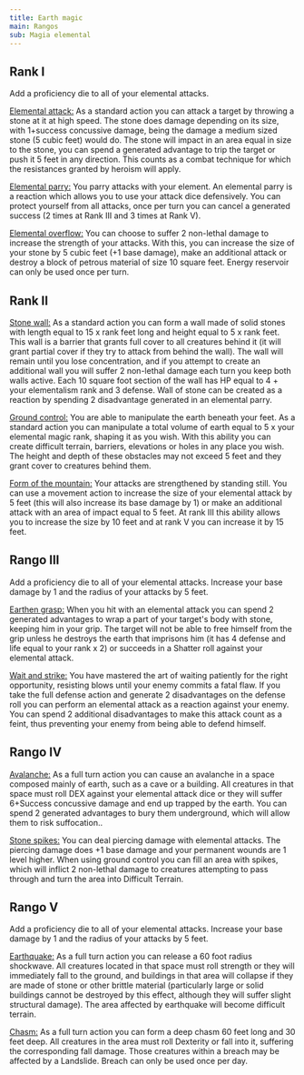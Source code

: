 ```yaml
---
title: Earth magic
main: Rangos
sub: Magia elemental
---
```


## Rank I

Add a proficiency die to all of your elemental attacks.	

<u>Elemental attack:</u> As a standard action you can attack a target by throwing a stone at it at high speed. The stone does damage depending on its size, with 1+success concussive damage, being the damage a medium sized stone (5 cubic feet) would do. The stone will impact in an area equal in size to the stone, you can spend a generated advantage to trip the target or push it 5 feet in any direction. This counts as a combat technique for which the resistances granted by heroism will apply.

<u>Elemental parry:</u> You parry attacks with your element. An elemental parry is a reaction which allows you to use your attack dice defensively. You can protect yourself from all attacks, once per turn you can cancel a generated success (2 times at Rank III and 3 times at Rank V).

<u>Elemental overflow:</u> You can choose to suffer 2 non-lethal damage to increase the strength of your attacks. With this, you can increase the size of your stone by 5 cubic feet (+1 base damage), make an additional attack or destroy a block of petrous material of size 10 square feet. Energy reservoir can only be used once per turn.

## Rank II

<u>Stone wall:</u> As a standard action you can form a wall made of solid stones with length equal to 15 x rank feet long and height equal to 5 x rank feet. This wall is a barrier that grants full cover to all creatures behind it (it will grant partial cover if they try to attack from behind the wall). The wall will remain until you lose concentration, and if you attempt to create an additional wall you will suffer 2 non-lethal damage each turn you keep both walls active. Each 10 square foot section of the wall has HP equal to 4 + your elementalism rank and 3 defense. Wall of stone can be created as a reaction by spending 2 disadvantage generated in an elemental parry.

<u>Ground control:</u> You are able to manipulate the earth beneath your feet. As a standard action you can manipulate a total volume of earth equal to 5 x your elemental magic rank, shaping it as you wish. With this ability you can create difficult terrain, barriers, elevations or holes in any place you wish. The height and depth of these obstacles may not exceed 5 feet and they grant cover to creatures behind them.

<u>Form of the mountain:</u> Your attacks are strengthened by standing still. You can use a movement action to increase the size of your elemental attack by 5 feet (this will also increase its base damage by 1) or make an additional attack with an area of impact equal to 5 feet. At rank III this ability allows you to increase the size by 10 feet and at rank V you can increase it by 15 feet.

## Rango III

Add a proficiency die to all of your elemental attacks. Increase your base damage by 1 and the radius of your attacks by 5 feet.

<u>Earthen grasp:</u> When you hit with an elemental attack you can spend 2 generated advantages to wrap a part of your target's body with stone, keeping him in your grip. The target will not be able to free himself from the grip unless he destroys the earth that imprisons him (it has 4 defense and life equal to your rank x 2) or succeeds in a Shatter roll against your elemental attack.

<u>Wait and strike:</u> You have mastered the art of waiting patiently for the right opportunity, resisting blows until your enemy commits a fatal flaw. If you take the full defense action and generate 2 disadvantages on the defense roll you can perform an elemental attack as a reaction against your enemy. You can spend 2 additional disadvantages to make this attack count as a feint, thus preventing your enemy from being able to defend himself.

## Rango IV

<u>Avalanche:</u> As a full turn action you can cause an avalanche in a space composed mainly of earth, such as a cave or a building. All creatures in that space must roll DEX against your elemental attack dice or they will suffer 6+Success concussive damage and end up trapped by the earth. You can spend 2 generated advantages to bury them underground, which will allow them to risk suffocation..

<u>Stone spikes:</u> You can deal piercing damage with elemental attacks. The piercing damage does +1 base damage and your permanent wounds are 1 level higher. When using ground control you can fill an area with spikes, which will inflict 2 non-lethal damage to creatures attempting to pass through and turn the area into Difficult Terrain.

## Rango V

Add a proficiency die to all of your elemental attacks. Increase your base damage by 1 and the radius of your attacks by 5 feet.

<u>Earthquake:</u> As a full turn action you can release a 60 foot radius shockwave. All creatures located in that space must roll strength or they will immediately fall to the ground, and buildings in that area will collapse if they are made of stone or other brittle material (particularly large or solid buildings cannot be destroyed by this effect, although they will suffer slight structural damage). The area affected by earthquake will become difficult terrain.

<u>Chasm:</u> As a full turn action you can form a deep chasm 60 feet long and 30 feet deep. All creatures in the area must roll Dexterity or fall into it, suffering the corresponding fall damage. Those creatures within a breach may be affected by a Landslide. Breach can only be used once per day.